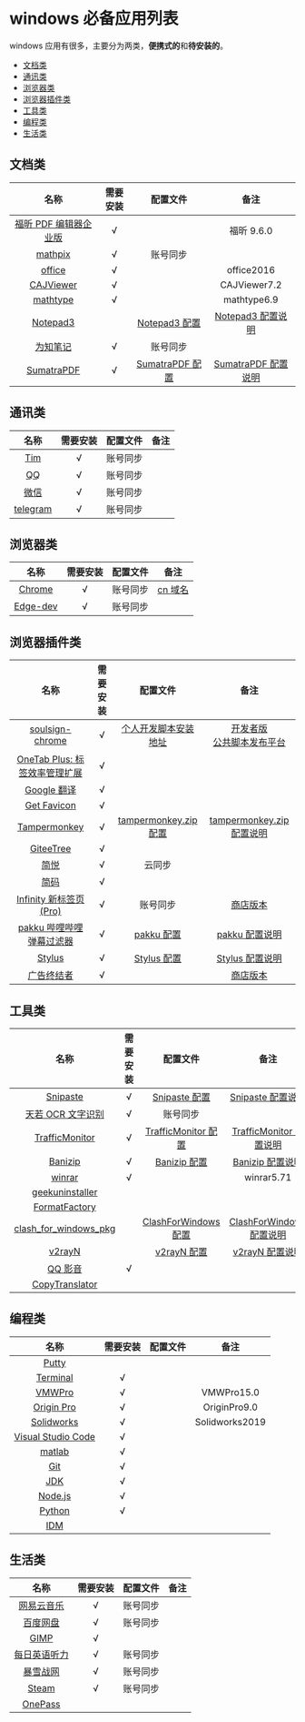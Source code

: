 # windows 必备应用列表

windows 应用有很多，主要分为两类，**便携式的**和**待安装的**。

- [文档类](#文档类)
- [通讯类](#通讯类)
- [浏览器类](#浏览器类)
- [浏览器插件类](#浏览器插件类)
- [工具类](#工具类)
- [编程类](#编程类)
- [生活类](#生活类)

## 文档类

|                                     名称                                     | 需要安装 |                                                  配置文件                                                   |                                                      备注                                                      |
| :--------------------------------------------------------------------------: | :------: | :---------------------------------------------------------------------------------------------------------: | :------------------------------------------------------------------------------------------------------------: |
|      [福昕 PDF 编辑器企业版](https://www.foxitsoftware.cn/pdf-editor/)       | &radic;  |                                                                                                             |                                                   福昕 9.6.0                                                   |
|                       [mathpix](https://mathpix.com/)                        | &radic;  |                                                  账号同步                                                   |
|                   [office](https://www.office.com/?auth=1)                   | &radic;  |                                                                                                             |                                                   office2016                                                   |
|             [CAJViewer](http://cajviewer.cnki.net/download.html)             | &radic;  |                                                                                                             |                                                  CAJViewer7.2                                                  |
|               [mathtype](https://www.mathtype.cn/xiazai.html)                | &radic;  |                                                                                                             |                                                  mathtype6.9                                                   |
|          [Notepad3](https://www.rizonesoft.com/downloads/notepad3/)          |          |     [Notepad3 配置](https://github.com/yi-Xu-0100/Application-Lists/tree/master/Configuration/Notepad3)     |    [Notepad3 配置说明](https://github.com/yi-Xu-0100/Application-Lists/tree/master/Configuration#notepad3)     |
|                    [为知笔记](https://www.wiz.cn/zh-cn/)                     | &radic;  |                                                  账号同步                                                   |
| [SumatraPDF](https://www.sumatrapdfreader.org/download-free-pdf-viewer.html) | &radic;  | [SumatraPDF 配置](https://github.com/yi-Xu-0100/Application-Lists/blob/master/Configuration/SumatraPDF.txt) | [SumatraPDF 配置说明](https://github.com/yi-Xu-0100/Application-Lists/tree/master/Configuration#sumatrapdftxt) |

## 通讯类

|                    名称                    | 需要安装 | 配置文件 | 备注  |
| :----------------------------------------: | :------: | :------: | :---: |
| [Tim](https://office.qq.com/download.html) | &radic;  | 账号同步 |
|       [QQ](https://im.qq.com/pcqq/)        | &radic;  | 账号同步 |
|       [微信](https://weixin.qq.com/)       | &radic;  | 账号同步 |
|   [telegram](https://telegram.org/apps)    | &radic;  | 账号同步 |

## 浏览器类

|                                名称                                | 需要安装 | 配置文件 |                   备注                   |
| :----------------------------------------------------------------: | :------: | :------: | :--------------------------------------: |
|              [Chrome](https://www.google.com/chrome/)              | &radic;  | 账号同步 | [cn 域名](https://www.google.cn/chrome/) |
| [Edge-dev](https://www.microsoft.com/en-us/edge/business/download) | &radic;  | 账号同步 |

## 浏览器插件类

|                                                                 名称                                                                  | 需要安装 |                                                      配置文件                                                       |                                                                 备注                                                                 |
| :-----------------------------------------------------------------------------------------------------------------------------------: | :------: | :-----------------------------------------------------------------------------------------------------------------: | :----------------------------------------------------------------------------------------------------------------------------------: |
|                                     [soulsign-chrome](https://github.com/inu1255/soulsign-chrome)                                     | &radic;  |                            [个人开发脚本安装地址](https://soulsign.inu1255.cn/?uid=1176)                            |              [开发者版](https://github.com/inu1255/soulsign-chrome)<br>[公共脚本发布平台](https://soulsign.inu1255.cn/)              |
| [OneTab Plus: 标签效率管理扩展](https://chrome.google.com/webstore/detail/onetab-plustab-manage-pro/lepdjbhbkpfenckechpdfohdmkhogojf) | &radic;  |
|              [Google 翻译](https://chrome.google.com/webstore/detail/google-translate/aapbdbdomjkkjkaonfhkkikfgjllcleb)               | &radic;  |
|                 [Get Favicon](https://chrome.google.com/webstore/detail/get-favicon/gpipahagclehninhhjkhbkliinfofnhe)                 | &radic;  |
|                                             [Tampermonkey](https://www.tampermonkey.net/)                                             | &radic;  | [tampermonkey.zip 配置](https://github.com/yi-Xu-0100/Application-Lists/blob/master/Configuration/tampermonkey.zip) |        [tampermonkey.zip 配置说明](https://github.com/yi-Xu-0100/Application-Lists/tree/master/Configuration#tampermonkeyzip)        |
|                                          [GiteeTree](https://gitee.com/oschina/GitCodeTree)                                           | &radic;  |
|                                                  [简悦](http://ksria.com/simpread/)                                                   | &radic;  |                                                       云同步                                                        |
|             [简码](https://microsoftedge.microsoft.com/addons/detail/%E7%AE%80%E7%A0%81/dpgjdomgklccodklkokapnaehbocnmfo)             | &radic;  |
|                                      [Infinity 新标签页 (Pro)](https://www.infinitynewtab.com/)                                       | &radic;  |                                                      账号同步                                                       |             [商店版本](https://chrome.google.com/webstore/detail/infinity-new-tab-pro/nnnkddnnlpamobajfibfdgfnbcnkgngh)              |
|                                        [pakku 哔哩哔哩弹幕过滤器](https://s.xmcp.ml/pakkujs/)                                         | &radic;  |         [pakku 配置](https://github.com/yi-Xu-0100/Application-Lists/blob/master/Configuration/pakku.json)          |                [pakku 配置说明](https://github.com/yi-Xu-0100/Application-Lists/tree/master/Configuration#pakkujson)                 |
|                                                [Stylus](https://add0n.com/stylus.html)                                                | &radic;  |        [Stylus 配置](https://github.com/yi-Xu-0100/Application-Lists/blob/master/Configuration/stylus.json)         |               [Stylus 配置说明](https://github.com/yi-Xu-0100/Application-Lists/tree/master/Configuration#stylusjson)                |
|                                               [广告终结者](https://www.adtchrome.com/)                                                | &radic;  |                                                                                                                     | [商店版本](https://chrome.google.com/webstore/detail/%E5%B9%BF%E5%91%8A%E7%BB%88%E7%BB%93%E8%80%85/fpdnjdlbdmifoocedhkighhlbchbiikl) |

## 工具类

|                                        名称                                        | 需要安装 |                                                    配置文件                                                     |                                                        备注                                                         |
| :--------------------------------------------------------------------------------: | :------: | :-------------------------------------------------------------------------------------------------------------: | :-----------------------------------------------------------------------------------------------------------------: |
|                        [Snipaste](https://zh.snipaste.com/)                        | &radic;  |     [Snipaste 配置](https://github.com/yi-Xu-0100/Application-Lists/blob/master/Configuration/snipaste.ini)     |     [Snipaste 配置说明](https://github.com/yi-Xu-0100/Application-Lists/tree/master/Configuration#snipasteini)      |
|                    [天若 OCR 文字识别](https://tianruoocr.cn/)                     | &radic;  |                                                    账号同步                                                     |
|     [TrafficMonitor](https://github.com/zhongyang219/TrafficMonitor/releases)      | &radic;  | [TrafficMonitor 配置](https://github.com/yi-Xu-0100/Application-Lists/tree/master/Configuration/TrafficMonitor) | [TrafficMonitor 配置说明](https://github.com/yi-Xu-0100/Application-Lists/tree/master/Configuration#TrafficMonitor) |
|                   [Banizip](https://www.bandisoft.com/bandizip/)                   | &radic;  |     [Banizip 配置](https://github.com/yi-Xu-0100/Application-Lists/blob/master/Configuration/Bandizip.reg)      |      [Banizip 配置说明](https://github.com/yi-Xu-0100/Application-Lists/tree/master/Configuration#banizipreg)       |
|                        [winrar](http://www.winrar.com.cn/)                         | &radic;  |                                                                                                                 |                                                     winrar5.71                                                      |
|              [geekuninstaller](https://geekuninstaller.com/download)               |
|       [FormatFactory](http://www.pcfreetime.com/formatfactory/CN/index.html)       |
| [clash_for_windows_pkg](https://github.com/Fndroid/clash_for_windows_pkg/releases) |          | [ClashForWindows 配置](https://github.com/yi-Xu-0100/Application-Lists/tree/master/Configuration/ClashForWindows) | [ClashForWindows 配置说明](https://github.com/yi-Xu-0100/Application-Lists/tree/master/Configuration#clashforwindows) |
|                 [v2rayN](https://github.com/2dust/v2rayN/releases)                 |          |       [v2rayN 配置](https://github.com/yi-Xu-0100/Application-Lists/blob/master/Configuration/v2rayN.txt)       |       [v2rayN 配置说明](https://github.com/yi-Xu-0100/Application-Lists/tree/master/Configuration#v2rayntxt)        |
|                         [QQ 影音](https://player.qq.com/)                          | &radic;  |
|            [CopyTranslator](https://copytranslator.github.io/download/)            |

## 编程类

|                                           名称                                            | 需要安装 | 配置文件 |      备注      |
| :---------------------------------------------------------------------------------------: | :------: | :------: | :------------: |
|                              [Putty](https://www.putty.org/)                              |
|        [Terminal](https://www.microsoft.com/zh-cn/p/windows-terminal/9n0dx20hk701)        | &radic;  |
| [VMWPro](https://www.vmware.com/products/workstation-pro/workstation-pro-evaluation.html) | &radic;  |          |   VMWPro15.0   |
|    [Origin Pro](https://www.originlab.com/index.aspx?%20go=DOWNLOADS/OriginEvaluation)    | &radic;  |          |  OriginPro9.0  |
|           [Solidworks](https://www.solidworks.com.cn/sw/support/downloads.htm)            | &radic;  |          | Solidworks2019 |
|               [Visual Studio Code](https://code.visualstudio.com/Download)                | &radic;  |
|                [matlab](https://ww2.mathworks.cn/downloads/web_downloads/)                | &radic;  |
|                          [Git](https://git-scm.com/download/win)                          | &radic;  |
|           [JDK](https://www.oracle.com/java/technologies/javase-downloads.html)           | &radic;  |
|                           [Node.js](https://nodejs.org/zh-cn/)                            | &radic;  |
|                    [Python](https://www.python.org/downloads/windows/)                    | &radic;  |
|               [IDM](https://www.internetdownloadmanager.com/download.html)                |

## 生活类

|                                名称                                 | 需要安装 | 配置文件 | 备注  |
| :-----------------------------------------------------------------: | :------: | :------: | :---: |
|           [网易云音乐](https://music.163.com/#/download)            | &radic;  | 账号同步 |
|             [百度网盘](https://pan.baidu.com/download)              | &radic;  | 账号同步 |
|               [GIMP](https://www.gimp.org/downloads/)               | &radic;  |
|             [每日英语听力](http://dict.eudic.net/ting/)             | &radic;  | 账号同步 |
| [暴雪战网](https://www.battlenet.com.cn/account/download/index.xml) | &radic;  | 账号同步 |
|           [Steam](https://store.steampowered.com/about/)            | &radic;  | 账号同步 |
|        [OnePass](https://github.com/kaku2015/OnePassWindows)        |
